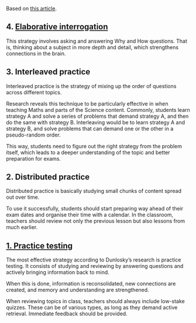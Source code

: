 
Based on [this article](https://senecalearning.com/en-GB/blog/top-10-most-effective-learning-strategies/).

## 4. [Elaborative interrogation](e-i.md)

This strategy involves asking and answering Why and How questions. That is, thinking about a subject in more depth and detail, which strengthens connections in the brain.
## 3. Interleaved practice

Interleaved practice is the strategy of mixing up the order of questions across different topics.

Research reveals this technique to be particularly effective in when teaching Maths and parts of the Science content. Commonly, students learn strategy A and solve a series of problems that demand strategy A, and then do the same with strategy B. Interleaving would be to learn strategy A and strategy B, and solve problems that can demand one or the other in a pseudo-random order.

This way, students need to figure out the right strategy from the problem itself, which leads to a deeper understanding of the topic and better preparation for exams.
## 2. Distributed practice

Distributed practice is basically studying small chunks of content spread out over time.



To use it successfully, students should start preparing way ahead of their exam dates and organise their time with a calendar. In the classroom, teachers should review not only the previous lesson but also lessons from much earlier.
## [1. Practice testing](p-t.md)

The most effective strategy according to Dunlosky’s research is practice testing. It consists of studying and reviewing by answering questions and actively bringing information back to mind. 

When this is done, information is reconsolidated, new connections are created, and memory and understanding are strengthened. 

When reviewing topics in class, teachers should always include low-stake quizzes. These can be of various types, as long as they demand active retrieval. Immediate feedback should be provided.
